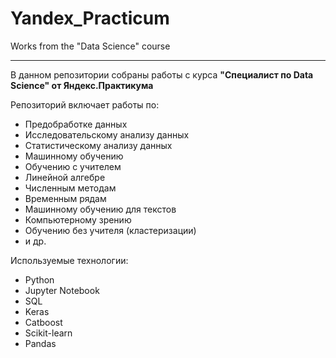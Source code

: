 # Yandex_Practicum
Works from the "Data Science" course

________

В данном репозитории собраны работы с курса **"Специалист по Data Science" от Яндекс.Практикума**

Репозиторий включает работы по:
* Предобработке данных
* Исследовательскому анализу данных
* Статистическому анализу данных
* Машинному обучению
* Обучению с учителем
* Линейной алгебре
* Численным методам
* Временным рядам
* Машинному обучению для текстов
* Компьютерному зрению
* Обучению без учителя (кластеризации)
* и др.


Используемые технологии:
* Python
* Jupyter Notebook
* SQL
* Keras
* Catboost
* Scikit-learn
* Pandas
